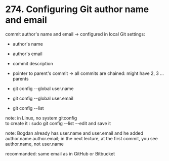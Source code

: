# 274. Configuring Git author name and email

commit author's name and email → configured in local Git settings:

- author's name
- author's email
- commit description
- pointer to parent's commit → all commits are chained: might have 2, 3 … parents

- git config --global user.name <name>
- git config --global user.email <email>
- git config --list

note: in Linux, no system gitconfig  
to create it : sudo git config --list --edit and save it

note: Bogdan already has user.name and user.email and he added author.name author.email; in the next lecture, at the first commit, you see author.name, not user.name 

recommanded: same email as in GitHub or Bitbucket








<!--stackedit_data:
eyJoaXN0b3J5IjpbLTgxNDU3ODcyNywtMTc1NjA1MDY5NiwtNj
EyNjA0MDI1LDE2MTczNDIxMzYsLTE4MDQyMTg3OTEsMTU1OTU4
ODA3MSwxODQwNjQ0NzEsLTE3NDgyODA1MDEsLTE5MjQxNDU1Nj
QsLTQxOTkyOTY2MiwtMTkyNDYwNjA3Nl19
-->